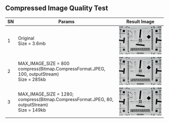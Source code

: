 ## Compressed Image Quality Test

| SN | Params | Result Image |
| --- | --- | --- |
| 1 | Original <br/> Size = 3.6mb | <img src="/Image-Quality-Test/assets/canon_eos5d.jpeg" width="450" title="hover text"> |
| 2 | MAX_IMAGE_SIZE = 800 <br/> compress(Bitmap.CompressFormat.JPEG, 100, outputStream) <br/> Size = 285kb| <img src="/Image-Quality-Test/assets/800-100-canon.jpg" width="450" title="hover text"> |
| 3 | MAX_IMAGE_SIZE = 1280; <br/> compress(Bitmap.CompressFormat.JPEG, 80, outputStream) <br/> Size = 149kb| <img src="/Image-Quality-Test/assets/1280-80-canon.jpg" width="450" title="hover text"> |


